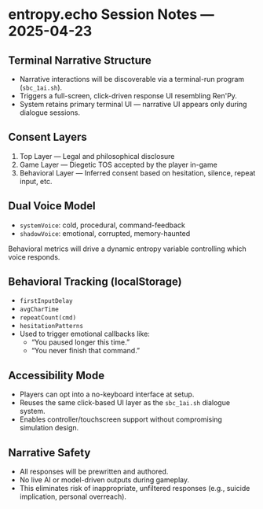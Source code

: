 # entropy.echo Session Notes — 2025-04-23

## Terminal Narrative Structure

- Narrative interactions will be discoverable via a terminal-run program (`sbc_1ai.sh`).
- Triggers a full-screen, click-driven response UI resembling Ren'Py.
- System retains primary terminal UI — narrative UI appears only during dialogue sessions.

## Consent Layers

1. Top Layer — Legal and philosophical disclosure
2. Game Layer — Diegetic TOS accepted by the player in-game
3. Behavioral Layer — Inferred consent based on hesitation, silence, repeat input, etc.

## Dual Voice Model

- `systemVoice`: cold, procedural, command-feedback
- `shadowVoice`: emotional, corrupted, memory-haunted

Behavioral metrics will drive a dynamic entropy variable controlling which voice responds.

## Behavioral Tracking (localStorage)

- `firstInputDelay`
- `avgCharTime`
- `repeatCount(cmd)`
- `hesitationPatterns`
- Used to trigger emotional callbacks like:
  - “You paused longer this time.”
  - “You never finish that command.”

## Accessibility Mode

- Players can opt into a no-keyboard interface at setup.
- Reuses the same click-based UI layer as the `sbc_1ai.sh` dialogue system.
- Enables controller/touchscreen support without compromising simulation design.

## Narrative Safety

- All responses will be prewritten and authored.
- No live AI or model-driven outputs during gameplay.
- This eliminates risk of inappropriate, unfiltered responses (e.g., suicide implication, personal overreach).
